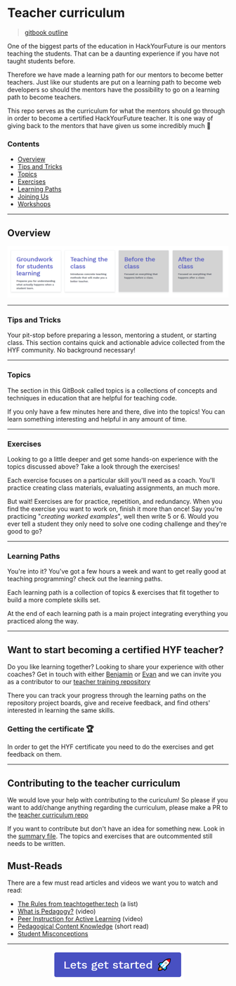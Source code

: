 # Teacher curriculum

> [gitbook outline](https://hyfbe.gitbook.io/teacher-curriculum/)

One of the biggest parts of the education in HackYourFuture is our mentors teaching the students. That can be a daunting experience if you have not taught students before.

Therefore we have made a learning path for our mentors to become better teachers. Just like our students are put on a learning path to become web developers so should the mentors have the possibility to go on a learning path to become teachers.

This repo serves as the curriculum for what the mentors should go through in order to become a certified HackYourFuture teacher. It is one way of giving back to the mentors that have given us some incredibly much 🥇

### Contents

- [Overview](#overview)
- [Tips and Tricks](#tips-and-tricks)
- [Topics](#topics)
- [Exercises](#exercises)
- [Learning Paths](#learning-paths)
- [Joining Us](#joining-us)
- [Workshops](#workshops)

---

## Overview

![Learning paths](./assets/learning-paths.PNG)

---

### Tips and Tricks

Your pit-stop before preparing a lesson, mentoring a student, or starting class.  This section contains quick and actionable advice collected from the HYF community.  No background necessary!

---

### Topics

The section in this GitBook called topics is a collections of concepts and techniques in education that are helpful for teaching code.

If you only have a few minutes here and there, dive into the topics! You can learn something interesting and helpful in any amount of time.

---

### Exercises

Looking to go a little deeper and get some hands-on experience with the topics discussed above?  Take a look through the exercises!

Each exercise focuses on a particular skill you'll need as a coach. You'll practice creating class materials, evaluating assignments, an much more.

But wait! Exercises are for practice, repetition, and redundancy. When you find the exercise you want to work on, finish it more than once! Say you're practicing "_creating worked examples_", well then write 5 or 6.  Would you ever tell a student they only need to solve one coding challenge and they're good to go?

---

### Learning Paths

You're into it? You've got a few hours a week and want to get really good at teaching programming?  check out the learning paths.

Each learning path is a collection of topics & exercises that fit together to build a more complete skills set.

At the end of each learning path is a main project integrating everything you practiced along the way.

---

## Want to start becoming a certified HYF teacher?

Do you like learning together? Looking to share your experience with other coaches? Get in touch with either [Benjamin](mailto:benjami@hackyourfuture.dk) or [Evan](mailto:evan@hackyourfuture.be) and we can invite you as a contributor to our [teacher training repository](https://github.com/HackYourFuture-CPH/teacher-curriculum-exercise-tracker)

There you can track your progress through the learning paths on the repository project boards, give and receive feedback, and find others' interested in learning the same skills.

### Getting the certificate 🏆

In order to get the HYF certificate you need to do the exercises and get feedback on them.

---


<!--
## Workshops

Schedules, slide shows, materials, and guides for running your own in-person workshops using the materials in this repo.

---
-->

## Contributing to the teacher curriculum

We would love your help with contributing to the curiculum! So please if you want to add/change anything regarding the curriculum, please make a PR to the [teacher curriculum repo](https://github.com/HackYourFuture-CPH/teacher-curriculum/)

If you want to contribute but don't have an idea for something new. Look in the [summary file](./SUMMARY.md). The topics and exercises that are outcommented still needs to be written.

## Must-Reads

There are a few must read articles and videos we want you to watch and read:
- [The Rules from teachtogether.tech](https://teachtogether.tech/#the-rules) (a list)
- [What is Pedagogy?](https://www.youtube.com/watch?v=QcpwEoW1uY8) (video)
- [Peer Instruction for Active Learning](https://www.youtube.com/watch?v=Z9orbxoRofI) (video)
- [Pedagogical Content Knowledge](https://teachtogether.tech/#s:pck) (short read)
- [Student Misconceptions](https://teachtogether.tech/#s:pck-misunderstand)

---

<p align="center">
  <a href="./learning-paths/groundwork-for-student-learning.md">
    <img width="300px" alt="Lets get started" src="./assets/lets-get-started.png" />
  </a>
</p>

